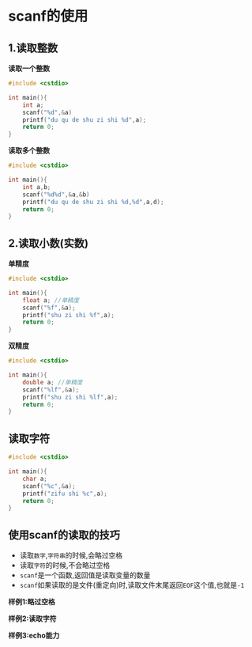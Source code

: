 # scanf的使用

## 1.读取整数

**读取一个整数**
```c
#include <cstdio>

int main(){
    int a;
    scanf("%d",&a)
    printf("du qu de shu zi shi %d",a);
    return 0;
}
```

**读取多个整数**

```c
#include <cstdio>

int main(){
    int a,b;
    scanf("%d%d",&a,&b)
    printf("du qu de shu zi shi %d,%d",a,d);
    return 0;
}
```

## 2.读取小数(实数)

**单精度**

```c
#include <cstdio>

int main(){
    float a; //单精度
    scanf("%f",&a);
    printf("shu zi shi %f",a);
    return 0;
}
```

**双精度**

```c
#include <cstdio>

int main(){
    double a; //单精度
    scanf("%lf",&a);
    printf("shu zi shi %lf",a);
    return 0;
}
```

## 读取字符

```c
#include <cstdio>

int main(){
    char a;
    scanf("%c",&a);
    printf("zifu shi %c",a);
    return 0;
}
```

## 使用scanf的读取的技巧

 - 读取`数字`,`字符串`的时候,会略过空格
 - 读取`字符`的时候,不会略过空格
 - `scanf`是一个函数,返回值是读取变量的数量
 - `scanf`如果读取的是文件(重定向)时,读取文件末尾返回`EOF`这个值,也就是`-1`


**样例1:略过空格**

**样例2:读取字符**

**样例3:echo能力**
